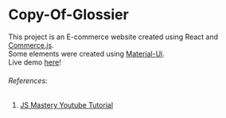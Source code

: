 # Copy-Of-Glossier
This project is an E-commerce website created using React and [Commerce.js](https://commercejs.com/). <br/>
Some elements were created using [Material-Ui](https://material-ui.com/). <br/>
Live demo [here](https://anapimolodec.github.io/)! <br/>

###### References:
1. [JS Mastery Youtube Tutorial](https://www.youtube.com/watch?v=377AQ0y6LPA&feature=youtu.be&ab_channel=JavaScriptMastery)

